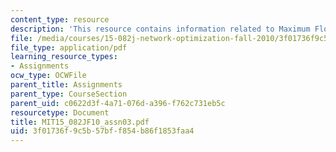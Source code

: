 ```yaml
---
content_type: resource
description: 'This resource contains information related to Maximum Flows: Basic Ideas.'
file: /media/courses/15-082j-network-optimization-fall-2010/3f01736f9c5b57bff854b86f1853faa4_MIT15_082JF10_assn03.pdf
file_type: application/pdf
learning_resource_types:
- Assignments
ocw_type: OCWFile
parent_title: Assignments
parent_type: CourseSection
parent_uid: c0622d3f-4a71-076d-a396-f762c731eb5c
resourcetype: Document
title: MIT15_082JF10_assn03.pdf
uid: 3f01736f-9c5b-57bf-f854-b86f1853faa4
---
```

